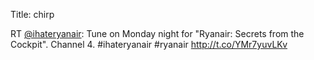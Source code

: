 Title: chirp

RT <a href="http://twitter.com/ihateryanair">@ihateryanair</a>: Tune on Monday night for "Ryanair: Secrets from the Cockpit". Channel 4. #ihateryanair #ryanair <a href="http://t.co/YMr7yuvLKv">http://t.co/YMr7yuvLKv</a>
